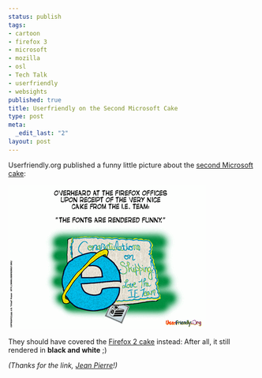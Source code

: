 ```yaml
--- 
status: publish
tags: 
- cartoon
- firefox 3
- microsoft
- mozilla
- osl
- Tech Talk
- userfriendly
- websights
published: true
title: Userfriendly on the Second Microsoft Cake
type: post
meta: 
  _edit_last: "2"
layout: post
---
```

Userfriendly.org published a funny little picture about the <a href="http://fredericiana.com/2008/06/17/from-redmond-with-love-part-2/">second Microsoft cake</a>:

<a href='http://ars.userfriendly.org/cartoons/?id=20080622'><img src="/media/wp/2008/06/userfriendly-ie-cake.gif" alt="" title="Userfriendly.org on the second IE cake" width="400" height="293" class="alignnone size-full wp-image-1318" /></a>

They should have covered the <a href="http://fredericiana.com/2006/10/24/from-redmond-with-love/">Firefox 2 cake</a> instead: After all, it still rendered in <strong>black and white</strong> ;)

<em>(Thanks for the link, <a href="http://blog.jeanpierre.de">Jean Pierre</a>!)</em>
